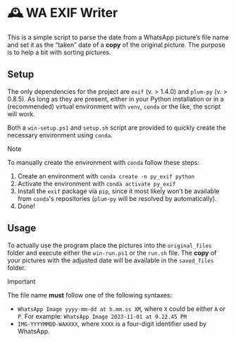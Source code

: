 # 🕰️ WA EXIF Writer

This is a simple script to parse the date from a WhatsApp picture’s file name and set it as the “taken” date of a **copy** of the original picture. The purpose is to help a bit with sorting pictures.

## Setup

The only dependencies for the project are `exif` (v. > 1.4.0) and `plum-py` (v. > 0.8.5). As long as they are present, either in your Python installation or in a (recommended) virtual environment with `venv`, `conda` or the like, the script will work.

Both a `win-setup.ps1` and `setup.sh` script are provided to quickly create the necessary environment using `conda`.

> [!note] 
>
> To manually create the environment with `conda` follow these steps:
>
> 1. Create an environment with `conda create -n py_exif python` 
> 2. Activate the environment with `conda activate py_exif`
> 3. Install the `exif` package via `pip`, since it most likely won’t be available from `conda`'s repositories (`plum-py` will be resolved by automatically).
> 4. Done!

## Usage

To actually use the program place the pictures into the `original_files` folder and execute either the `win-run.ps1` or the `run.sh` file. The **copy** of your pictures with the adjusted date will be available in the `saved_files` folder.

> [!important]
> The file name **must** follow one of the following syntaxes:
>
> - `WhatsApp Image yyyy-mm-dd at h.mm.ss XM`, where `X` could be either `A` or `P`. For example: `WhatsApp Image 2023-11-01 at 9.22.45 PM`
> - `IMG-YYYYMMDD-WAXXXX`, where `XXXX` is a four-digit identifier used by WhatsApp.